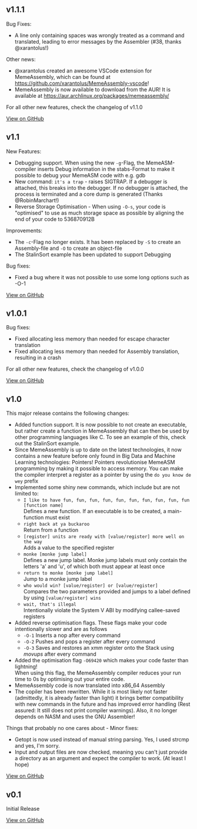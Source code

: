 ## v1.1.1
Bug Fixes:
- A line only containing spaces was wrongly treated as a command and translated, leading to error messages by the Assembler (#38, thanks @xarantolus!)

Other news:
- @xarantolus created an awesome VSCode extension for MemeAssembly, which can be found at https://github.com/xarantolus/MemeAssembly-vscode!
- MemeAssembly is now available to download from the AUR! It is available at https://aur.archlinux.org/packages/memeassembly/

For all other new features, check the changelog of v1.1.0

[View on GitHub](https://github.com/kammt/MemeAssembly/tree/v1.1.1)

## v1.1
New Features:
- Debugging support. When using the new `-g`-Flag, the MemeASM-compiler inserts Debug information in the stabs-Format to make it possible to debug your MemeASM code with e.g. gdb
- New command: `it's a trap` - raises SIGTRAP. If a debugger is attached, this breaks into the debugger. If no debugger is attached, the process is terminated and a core dump is generated (Thanks @RobinMarchart!)
- Reverse Storage Optimisation - When using `-O-s`, your code is "optimised" to use as much storage space as possible by aligning the end of your code to 536870912B 

Improvements:
- The `-c`-Flag no longer exists. It has been replaced by `-S` to create an Assembly-file and `-O` to create an object-file
- The StalinSort example has been updated to support Debugging

Bug fixes:
- Fixed a bug where it was not possible to use some long options such as -O-1

[View on GitHub](https://github.com/kammt/MemeAssembly/tree/v1.1)

## v1.0.1
Bug fixes:
- Fixed allocating less memory than needed for escape character translation
- Fixed allocating less memory than needed for Assembly translation, resulting in a crash

For all other new features, check the changelog of v1.0.0

[View on GitHub](https://github.com/kammt/MemeAssembly/tree/v1.0.1)

## v1.0
This major release contains the following changes:
- Added function support. It is now possible to not create an executable, but rather create a function in MemeAssembly that can then be used by other programming languages like C. To see an example of this, check out the StalinSort example.
- Since MemeAssembly is up to date on the latest technologies, it now contains a new feature before only found in Big Data and Machine Learning technologies: Pointers! Pointers revolutionise MemeASM programming by making it possible to access memory. You can make the compiler interpret a register as a pointer by using the `do you know de wey` prefix
- Implemented some shiny new commands, which include but are not limited to:
    - ```I like to have fun, fun, fun, fun, fun, fun, fun, fun, fun, fun [function name]``` \
        Defines a new function. If an executable is to be created, a main-function must exist
    - ```right back at ya buckaroo``` \
         Return from a function
    - ```[register] units are ready with [value/register] more well on the way``` \
         Adds a value to the specified register
    - ```monke [monke jump label]``` \
         Defines a new jump label. Monke jump labels must only contain the letters 'a' and 'u', of which both must appear at least once
    - ```return to monke [monke jump label]``` \
         Jump to a monke jump label
    - ```who would win? [value/register] or [value/register]``` \
        Compares the two parameters provided and jumps to a label defined by using ```[value/register] wins```
    - ```wait, that's illegal``` \
        Intentionally violate the System V ABI by modifying callee-saved registers    
- Added reverse optimisation flags. These flags make your code intentionally slower and are as follows
     -  `-O-1` Inserts a nop after every command      
     -  `-O-2` Pushes and pops a register after every command
     -  `-O-3` Saves and restores an xmm register onto the Stack using *movups* after every command
- Added the optimisation flag `-O69420` which makes your code faster than lightning! \
     When using this flag, the MemeAssembly compiler reduces your run time to 0s by optimising out your entire code.
- MemeAssembly code is now translated into x86_64 Assembly
- The copiler has been rewritten. While it is most likely not faster (admittedly, it is already faster than light) it brings better compatibility with new commands in the future and has improved error handling (Rest assured: It still does not print compiler warnings). Also, it no longer depends on NASM and uses the GNU Assembler!

Things that probably no one cares about - Minor fixes:
- Getopt is now used instead of manual string parsing. Yes, I used strcmp and yes, I'm sorry.
- Input and output files are now checked, meaning you can't just provide a directory as an argument and expect the compiler to work. (At least I hope)

[View on GitHub](https://github.com/kammt/MemeAssembly/tree/v1.0)

## v0.1
Initial Release

[View on GitHub](https://github.com/kammt/MemeAssembly/tree/v0.1)